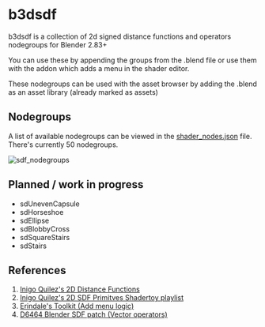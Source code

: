 # b3dsdf

b3dsdf is a collection of 2d signed distance functions and operators nodegroups for Blender 2.83+

You can use these by appending the groups from the .blend file or use them with the addon which adds a menu in the shader editor.

These nodegroups can be used with the asset browser by adding the .blend as an asset library (already marked as assets)

## Nodegroups

A list of available nodegroups can be viewed in the [shader_nodes.json](https://github.com/williamchange/b3dsdf/blob/master/shader_nodes.json) file. There's currently 50 nodegroups.

![sdf_nodegroups](https://user-images.githubusercontent.com/830253/163705497-02f7ed1f-32c5-4f83-88f6-70ae10208b75.png)

## Planned / work in progress

- sdUnevenCapsule
- sdHorseshoe
- sdEllipse
- sdBlobbyCross
- sdSquareStairs
- sdStairs

## References

1. [Inigo Quilez's 2D Distance Functions](https://www.iquilezles.org/www/articles/distfunctions2d/distfunctions2d.htm)
2. [Inigo Quilez's 2D SDF Primitves Shadertoy playlist](https://www.shadertoy.com/playlist/MXdSRf)
3. [Erindale's Toolkit (Add menu logic)](https://erindale.gumroad.com/l/erintools)
4. [D6464 Blender SDF patch (Vector operators)](https://developer.blender.org/D6464)
